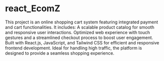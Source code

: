 # react_EcomZ
This project is an online shopping cart system featuring integrated payment and cart functionalities. It includes:
A scalable product catalog for smooth and responsive user interactions.
Optimized web experience with touch gestures and a streamlined checkout process to boost user engagement.
Built with React.js, JavaScript, and Tailwind CSS for efficient and responsive frontend development.
Ideal for handling high traffic, the platform is designed to provide a seamless shopping experience.
